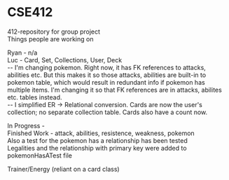 # CSE412
412-repository for group project <br/>
Things people are working on <br/>

Ryan - n/a <br/>
Luc - Card, Set, Collections, User, Deck <br/>
-- I'm changing pokemon. Right now, it has FK references to attacks, abilities etc. But this makes it so those attacks, abilities are built-in to
   pokemon table, which would result in redundant info if pokemon has multiple items. I'm changing it so that FK references are in attacks, abilites etc.
   tables instead. <br/>
-- I simplified ER -> Relational conversion. Cards are now the user's collection; no separate collection table. Cards also have a count now.

In Progress - <br/>
Finished Work - attack, abilities, resistence, weakness, pokemon <br/>
Also a test for the pokemon has a relationship has been tested <br/>
Legalities and the relationship with primary key were added to pokemonHasATest file <br/>

Trainer/Energy (reliant on a card class) <br/>


